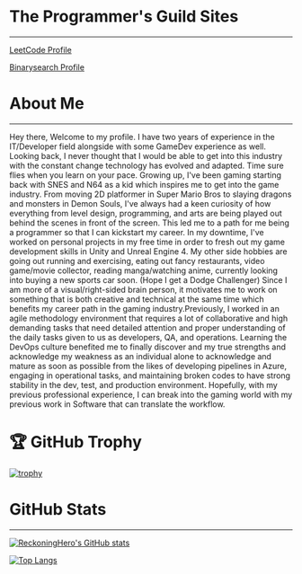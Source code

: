 # The Programmer's Guild Sites
-------------
[LeetCode Profile](https://leetcode.com/twinb0rn/)

[Binarysearch Profile](https://binarysearch.com/@/twinb0rn)  


# About Me
____________________
Hey there, Welcome to my profile. I have two years of experience in the IT/Developer field alongside with some GameDev experience as well. Looking back, I never thought that I would be able to get into this industry with the constant change technology has evolved and adapted. Time sure flies when you learn on your pace. Growing up, I've been gaming starting back with SNES and N64 as a kid which inspires me to get into the game industry. From moving 2D platformer in Super Mario Bros to slaying dragons and monsters in Demon Souls, I've always had a keen curiosity of how everything from level design, programming, and arts are being played out behind the scenes in front of the screen. This led me to a path for me being a programmer so that I can kickstart my career. In my downtime, I've worked on personal projects in my free time in order to fresh out my game development skills in Unity and Unreal Engine 4. My other side hobbies are going out running and exercising, eating out fancy restaurants, video game/movie collector, reading manga/watching anime, currently looking into buying a new sports car soon. (Hope I get a Dodge Challenger) Since I am more of a visual/right-sided brain person, it motivates me to work on something that is both creative and technical at the same time which benefits my career path in the gaming industry.Previously, I worked in an agile methodology environment that requires a lot of collaborative and high demanding tasks that need detailed attention and proper understanding of the daily tasks given to us as developers, QA, and operations. Learning the DevOps culture benefited me to finally discover and my true strengths and acknowledge my weakness as an individual alone to acknowledge and mature as soon as possible from the likes of developing pipelines in Azure, engaging in operational tasks, and maintaining broken codes to have strong stability in the dev, test, and production environment. Hopefully, with my previous professional experience, I can break into the gaming world with my previous work in Software that can translate the workflow.

# 🏆 GitHub Trophy

[![trophy](https://github-profile-trophy.vercel.app/?username=ReckoningHero&column=8)](https://github-profile-trophy.vercel.app/?username=ReckoningHero&column=8)

# GitHub Stats
____________________
[![ReckoningHero's GitHub stats](https://github-readme-stats.vercel.app/api?username=ReckoningHero&show_icons=true&theme=radical)](https://github.com/ReckoningHero/github-readme-stats)

[![Top Langs](https://github-readme-stats.vercel.app/api/top-langs/?username=ReckoningHero&show_icons=true&theme=radical)](https://github.com/ReckoningHero/github-readme-stats)
